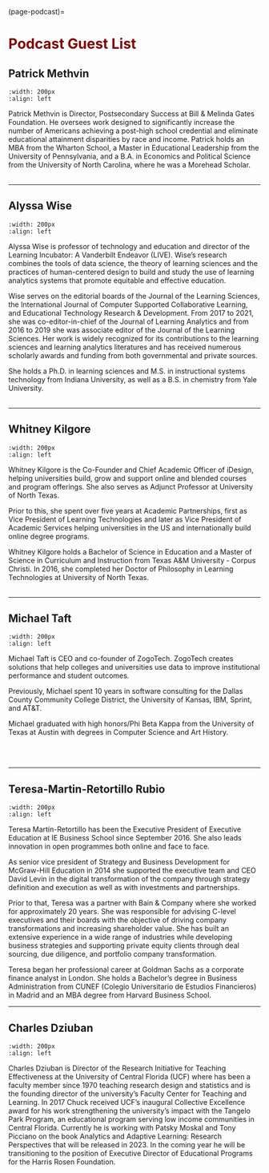 (page-podcast)=

# <font color = "maroon"> Podcast Guest List</font>

## Patrick Methvin

```{image} /images/patrickmethvin.jpg
:width: 200px
:align: left
```

Patrick Methvin is Director, Postsecondary Success at Bill & Melinda Gates Foundation. He oversees work designed to significantly increase the number of Americans achieving a post-high school credential and eliminate educational attainment disparities by race and income. Patrick holds an MBA from the Wharton School, a Master in Educational Leadership from the University of Pennsylvania, and a B.A. in Economics and Political Science from the University of North Carolina, where he was a Morehead Scholar.
<br><br>
___

## Alyssa Wise

```{image} /images/alyssawise.jpg
:width: 200px
:align: left
```
Alyssa Wise is professor of technology and education and director of the Learning Incubator: A Vanderbilt Endeavor (LIVE). Wise’s research combines the tools of data science, the theory of learning sciences and the practices of human-centered design to build and study the use of learning analytics systems that promote equitable and effective education. 

Wise serves on the editorial boards of the Journal of the Learning Sciences, the International Journal of Computer Supported Collaborative Learning, and Educational Technology Research & Development. From 2017 to 2021, she was co-editor-in-chief of the Journal of Learning Analytics and from 2016 to 2019 she was associate editor of the Journal of the Learning Sciences. Her work is widely recognized for its contributions to the learning sciences and learning analytics literatures and has received numerous scholarly awards and funding from both governmental and private sources.

She holds a Ph.D. in learning sciences and M.S. in instructional systems technology from Indiana University, as well as a B.S. in chemistry from Yale University.
<br><br>

---

## Whitney Kilgore

```{image} /images/whitneykilgore.jpg
:width: 200px
:align: left
```

Whitney Kilgore is the Co-Founder and Chief Academic Officer of iDesign, helping universities build, grow and support online and blended courses and program offerings. She also serves as Adjunct Professor at University of North Texas. 

Prior to this, she spent over five years at Academic Partnerships, first as Vice President of Learning Technologies and later as Vice President of Academic Services helping universities in the US and internationally build online degree programs.

Whitney Kilgore holds a Bachelor of Science in Education and a Master of Science in Curriculum and Instruction from Texas A&M University - Corpus Christi. In 2016, she completed her Doctor of Philosophy in Learning Technologies at University of North Texas.
<br><br>
___

## Michael Taft

```{image} /images/michaeltaft.jpg
:width: 200px
:align: left
```

Michael Taft is CEO and co-founder of ZogoTech. ZogoTech creates solutions that help colleges and universities use data to improve institutional performance and student outcomes. 

Previously, Michael spent 10 years in software consulting for the Dallas County Community College District, the University of Kansas, IBM, Sprint, and AT&T.

Michael graduated with high honors/Phi Beta Kappa from the University of Texas at Austin with degrees in Computer Science and Art History.

<br><br>

---



## Teresa-Martin-Retortillo Rubio

```{image} /images/martinretortillo.jpg
:width: 200px
:align: left
```

Teresa Martín-Retortillo has been the Executive President of Executive Education at IE Business School since September 2016. She also leads innovation in open programmes both online and face to face.

As senior vice president of Strategy and Business Development for McGraw-Hill Education in 2014 she supported the executive team and CEO David Levin in the digital transformation of the company through strategy definition and execution as well as with investments and partnerships. 

Prior to that, Teresa was a partner with Bain & Company where she worked for approximately 20 years. She was responsible for advising C-level executives and their boards with the objective of driving company transformations and increasing shareholder value. She has built an extensive experience in a wide range of industries while developing business strategies and supporting private equity clients through deal sourcing, due diligence, and portfolio company transformation.

Teresa began her professional career at Goldman Sachs as a corporate finance analyst in London. She holds a Bachelor’s degree in Business Administration from CUNEF (Colegio Universitario de Estudios Financieros) in Madrid and an MBA degree from Harvard Business School.


---


## Charles Dziuban

```{image} /images/charlesdziuban.jpg
:width: 200px
:align: left
```

Charles Dziuban is Director of the Research Initiative for Teaching Effectiveness at the University of Central Florida (UCF) where has been a faculty member since 1970 teaching research design and statistics and is the founding director of the university’s Faculty Center for Teaching and Learning. In 2017 Chuck received UCF’s inaugural Collective Excellence award for his work strengthening the university’s impact with the Tangelo Park Program, an educational program serving low income communities in Central Florida. Currently he is working with Patsky Moskal and Tony Picciano on the book Analytics and Adaptive Learning: Research Perspectives that will be released in 2023. In the coming year he will be transitioning to the position of Executive Director of Educational Programs for the Harris Rosen Foundation.



